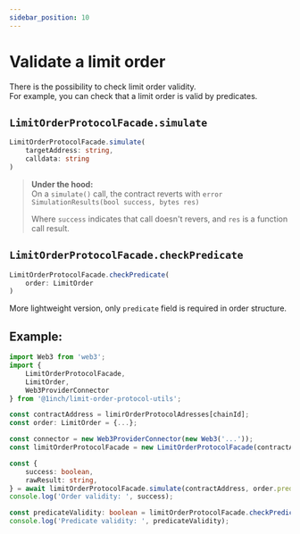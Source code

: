```yaml
---
sidebar_position: 10
---
```


# Validate a limit order

There is the possibility to check limit order validity.  
For example, you can check that a limit order is valid by predicates.

## `LimitOrderProtocolFacade.simulate`
```ts
LimitOrderProtocolFacade.simulate(
    targetAddress: string,
    calldata: string
)
```

> **Under the hood:**  
> On a `simulate()` call, the contract reverts with `error SimulationResults(bool success, bytes res)`
>
> Where `success` indicates that call doesn't revers, and `res` is a function call result.

## `LimitOrderProtocolFacade.checkPredicate`
```ts
LimitOrderProtocolFacade.checkPredicate(
    order: LimitOrder
)
```

More lightweight version, only `predicate` field is required in order structure.

## Example:

```typescript
import Web3 from 'web3';
import {
    LimitOrderProtocolFacade,
    LimitOrder,
    Web3ProviderConnector
} from '@1inch/limit-order-protocol-utils';

const contractAddress = limirOrderProtocolAdresses[chainId];
const order: LimitOrder = {...};

const connector = new Web3ProviderConnector(new Web3('...'));
const limitOrderProtocolFacade = new LimitOrderProtocolFacade(contractAddress, chainId, connector);

const {
    success: boolean,
    rawResult: string,
} = await limitOrderProtocolFacade.simulate(contractAddress, order.predicate);
console.log('Order validity: ', success);

const predicateValidity: boolean = limitOrderProtocolFacade.checkPredicate(order);
console.log('Predicate validity: ', predicateValidity);

```
